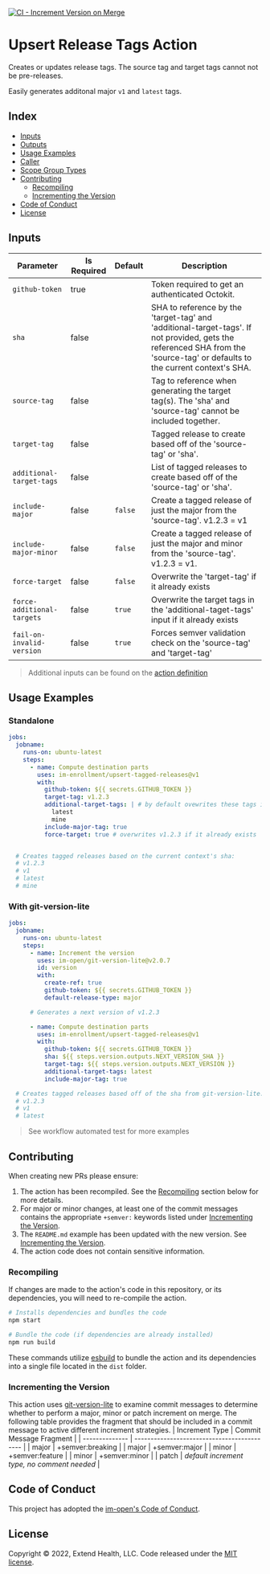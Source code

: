 [![CI - Increment Version on Merge](https://github.com/im-enrollment/upsert-tagged-releases-action/actions/workflows/increment-version-on-merge.yml/badge.svg)](https://github.com/im-enrollment/upsert-tagged-releases-action/actions/workflows/increment-version-on-merge.yml)

# Upsert Release Tags Action

Creates or updates release tags. The source tag and target tags cannot not be pre-releases.

Easily generates additonal major `v1` and `latest` tags.

## Index

- [Inputs](#inputs)
- [Outputs](#outputs)
- [Usage Examples](#usage-examples)
- [Caller](#caller)
- [Scope Group Types](#scope-group-types)
- [Contributing](#contributing)
  - [Recompiling](#recompiling)
  - [Incrementing the Version](#incrementing-the-version)
- [Code of Conduct](#code-of-conduct)
- [License](#license)

## Inputs

| Parameter                  | Is Required | Default | Description                                                                                                                                                                 |
| -------------------------- | ----------- | ------- | --------------------------------------------------------------------------------------------------------------------------------------------------------------------------- |
| `github-token`             | true        |         | Token required to get an authenticated Octokit.                                                                                                                             |
| `sha`                      | false       |         | SHA to reference by the 'target-tag' and 'additional-target-tags'. If not provided, gets the referenced SHA from the 'source-tag' or defaults to the current context's SHA. |
| `source-tag`               | false       |         | Tag to reference when generating the target tag(s). The 'sha' and 'source-tag' cannot be included together.                                                                 |
| `target-tag`               | false       |         | Tagged release to create based off of the 'source-tag' or 'sha'.                                                                                                            |
| `additional-target-tags`   | false       |         | List of tagged releases to create based off of the 'source-tag' or 'sha'.                                                                                                   |
| `include-major`            | false       | `false` | Create a tagged release of just the major from the 'source-tag'. v1.2.3 = v1                                                                                                |
| `include-major-minor`      | false       | `false` | Create a tagged release of just the major and minor from the 'source-tag'. v1.2.3 = v1.                                                                                     |
| `force-target`             | false       | `false` | Overwrite the 'target-tag' if it already exists                                                                                                                             |
| `force-additional-targets` | false       | `true`  | Overwrite the target tags in the 'additional-taget-tags' input if it already exists                                                                                         |
| `fail-on-invalid-version`  | false       | `true`  | Forces semver validation check on the 'source-tag' and 'target-tag'                                                                                                         |

> Additional inputs can be found on the [action definition](https://github.com/im-enrollment/upsert-tagged-releases-action/blob/main/action.yml)

## Usage Examples

### Standalone

```yml
jobs:
  jobname:
    runs-on: ubuntu-latest
    steps:
      - name: Compute destination parts
        uses: im-enrollment/upsert-tagged-releases@v1
        with:
          github-token: ${{ secrets.GITHUB_TOKEN }}
          target-tag: v1.2.3
          additional-target-tags: | # by default ovewrites these tags if already exist
            latest
            mine
          include-major-tag: true
          force-target: true # overwrites v1.2.3 if it already exists


  # Creates tagged releases based on the current context's sha:
  # v1.2.3
  # v1
  # latest
  # mine
```

### With git-version-lite

```yml
jobs:
  jobname:
    runs-on: ubuntu-latest
    steps:
      - name: Increment the version
        uses: im-open/git-version-lite@v2.0.7
        id: version
        with:
          create-ref: true
          github-token: ${{ secrets.GITHUB_TOKEN }}
          default-release-type: major

      # Generates a next version of v1.2.3

      - name: Compute destination parts
        uses: im-enrollment/upsert-tagged-releases@v1
        with:
          github-token: ${{ secrets.GITHUB_TOKEN }}
          sha: ${{ steps.version.outputs.NEXT_VERSION_SHA }}
          target-tag: ${{ steps.version.outputs.NEXT_VERSION }}
          additional-target-tags: latest
          include-major-tag: true

  # Creates tagged releases based off of the sha from git-version-lite:
  # v1.2.3
  # v1
  # latest
```

> See workflow automated test for more examples

## Contributing

When creating new PRs please ensure:

1. The action has been recompiled. See the [Recompiling](#recompiling) section below for more details.
2. For major or minor changes, at least one of the commit messages contains the appropriate `+semver:` keywords listed under [Incrementing the Version](#incrementing-the-version).
3. The `README.md` example has been updated with the new version. See [Incrementing the Version](#incrementing-the-version).
4. The action code does not contain sensitive information.

### Recompiling

If changes are made to the action's code in this repository, or its dependencies, you will need to re-compile the action.

```sh
# Installs dependencies and bundles the code
npm start

# Bundle the code (if dependencies are already installed)
npm run build
```

These commands utilize [esbuild](https://esbuild.github.io/getting-started/#bundling-for-node) to bundle the action and
its dependencies into a single file located in the `dist` folder.

### Incrementing the Version

This action uses [git-version-lite] to examine commit messages to determine whether to perform a major, minor or patch increment on merge. The following table provides the fragment that should be included in a commit message to active different increment strategies.
| Increment Type | Commit Message Fragment |
| -------------- | ------------------------------------------- |
| major | +semver:breaking |
| major | +semver:major |
| minor | +semver:feature |
| minor | +semver:minor |
| patch | _default increment type, no comment needed_ |

## Code of Conduct

This project has adopted the [im-open's Code of Conduct](https://github.com/im-open/.github/blob/main/CODE_OF_CONDUCT.md).

## License

Copyright &copy; 2022, Extend Health, LLC. Code released under the [MIT license](LICENSE).

[git-version-lite]: https://github.com/im-open/git-version-lite
